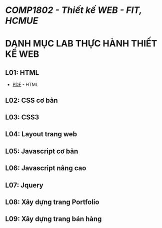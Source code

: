 # _COMP1802 - Thiết kế WEB - FIT, HCMUE_

# DANH MỤC LAB THỰC HÀNH THIẾT KẾ WEB
## L01: HTML
- [PDF](https://drive.google.com/file/d/1FxvDyH43sH40g7y0O3zax9vfRFV6t3Fy/view?usp=sharing) - HTML
## L02: CSS cơ bản
## L03: CSS3
## L04: Layout trang web
## L05: Javascript cơ bản
## L06: Javascript nâng cao
## L07: Jquery
## L08: Xây dựng trang Portfolio
## L09: Xây dựng trang bán hàng
